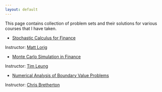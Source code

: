 ```yaml
---
layout: default
---
```


This page contains collection of problem sets and their solutions for various courses that I have taken.

*  [Stochastic Calculus for Finance](documents/StochasticCalcFinance.pdf)

Instructor: [Matt Lorig](https://mattlorig.yolasite.com/)

*  [Monte Carlo Simulation in Finance](documents/Simulation_exercises.pdf) 

Instructor: [Tim Leung](https://sites.google.com/site/timleungresearch/)

* [Numerical Analysis of Boundary Value Problems](documents/NumericalBVP.pdf)

Instructor: [Chris Bretherton](http://www.atmos.washington.edu/~breth/)
